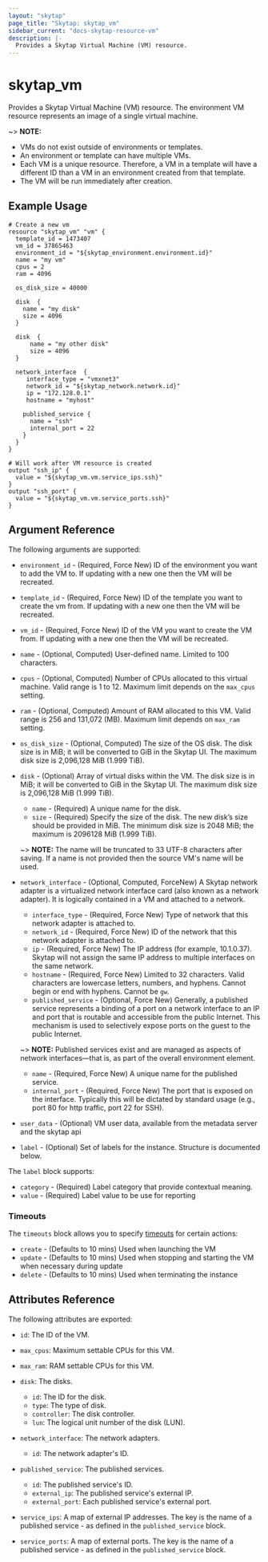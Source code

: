 ```yaml
---
layout: "skytap"
page_title: "Skytap: skytap_vm"
sidebar_current: "docs-skytap-resource-vm"
description: |-
  Provides a Skytap Virtual Machine (VM) resource.
---
```


# skytap\_vm

Provides a Skytap Virtual Machine (VM) resource. The environment VM resource represents an image of a single virtual machine.

~> **NOTE:**
* VMs do not exist outside of environments or templates.
* An environment or template can have multiple VMs.
* Each VM is a unique resource. Therefore, a VM in a template will have a different ID than a VM in an environment created from that template.
* The VM will be run immediately after creation.

## Example Usage


```hcl
# Create a new vm
resource "skytap_vm" "vm" {
  template_id = 1473407
  vm_id = 37865463
  environment_id = "${skytap_environment.environment.id}"
  name = "my vm"
  cpus = 2
  ram = 4096

  os_disk_size = 40000

  disk  {
    name = "my disk"
    size = 4096
  }

  disk  {
      name = "my other disk"
      size = 4096
  }

  network_interface  {
     interface_type = "vmxnet3"
     network_id = "${skytap_network.network.id}"
     ip = "172.128.0.1"
     hostname = "myhost"

    published_service {
      name = "ssh"
      internal_port = 22
    }
  }
}

# Will work after VM resource is created
output "ssh_ip" {
  value = "${skytap_vm.vm.service_ips.ssh}"
}
output "ssh_port" {
  value = "${skytap_vm.vm.service_ports.ssh}"
}
```

## Argument Reference

The following arguments are supported:

* `environment_id` - (Required, Force New) ID of the environment you want to add the VM to. If updating with a new one then the VM will be recreated.
* `template_id` - (Required, Force New) ID of the template you want to create the vm from. If updating with a new one then the VM will be recreated.
* `vm_id` - (Required, Force New) ID of the VM you want to create the VM from. If updating with a new one then the VM will be recreated.
* `name` - (Optional, Computed) User-defined name. Limited to 100 characters. 
* `cpus` - (Optional, Computed) Number of CPUs allocated to this virtual machine. Valid range is 1 to 12. Maximum limit depends on the `max_cpus` setting.
* `ram` - (Optional, Computed) Amount of RAM allocated to this VM. Valid range is 256 and 131,072 (MB). Maximum limit depends on `max_ram` setting.
* `os_disk_size` - (Optional, Computed) The size of the OS disk. The disk size is in MiB; it will be converted to GiB in the Skytap UI. The maximum disk size is 2,096,128 MiB (1.999 TiB).
* `disk` - (Optional) Array of virtual disks within the VM. The disk size is in MiB; it will be converted to GiB in the Skytap UI. The maximum disk size is 2,096,128 MiB (1.999 TiB).

  * `name` - (Required) A unique name for the disk.
  * `size` - (Required) Specify the size of the disk. The new disk’s size should be provided in MiB. The minimum disk size is 2048 MiB; the maximum is 2096128 MiB (1.999 TiB).

  ~> **NOTE:** The name will be truncated to 33 UTF-8 characters after saving. If a name is not provided then the source VM's name will be used.

* `network_interface` - (Optional, Computed, ForceNew) A Skytap network adapter is a virtualized network interface card (also known as a network adapter). It is logically contained in a VM and attached to a network.
  * `interface_type` - (Required, Force New) Type of network that this network adapter is attached to.
  * `network_id` - (Required, Force New) ID of the network that this network adapter is attached to.
  *	`ip` - (Required, Force New) The IP address (for example, 10.1.0.37). Skytap will not assign the same IP address to multiple interfaces on the same network.
  * `hostname` - (Required, Force New) Limited to 32 characters. Valid characters are lowercase letters, numbers, and hyphens. Cannot begin or end with hyphens. Cannot be `gw`.
  * `published_service` - (Optional, Force New) Generally, a published service represents a binding of a port on a network interface to an IP and port that is routable and accessible from the public Internet. This mechanism is used to selectively expose ports on the guest to the public Internet.

  ~> **NOTE:** Published services exist and are managed as aspects of network interfaces—that is, as part of the overall environment element.

    * `name` - (Required, Force New) A unique name for the published service.
    * `internal_port` - (Required, Force New) The port that is exposed on the interface. Typically this will be dictated by standard usage (e.g., port 80 for http traffic, port 22 for SSH).
* `user_data` - (Optional) VM user data, available from the metadata server and the skytap api
* `label` - (Optional) Set of labels for the instance. Structure is documented below.

The `label` block supports:

* `category` - (Required) Label category that  provide contextual meaning.
* `value` - (Required) Label value to be use for reporting

### Timeouts

The `timeouts` block allows you to specify [timeouts](https://www.terraform.io/docs/configuration/resources.html#timeouts) for certain actions:

* `create` - (Defaults to 10 mins) Used when launching the VM
* `update` - (Defaults to 10 mins) Used when stopping and starting the VM when necessary during update
* `delete` - (Defaults to 10 mins) Used when terminating the instance

## Attributes Reference

The following attributes are exported:

* `id`: The ID of the VM.
* `max_cpus`: Maximum settable CPUs for this VM.
* `max_ram`: RAM settable CPUs for this VM.
* `disk`: The disks.
   * `id`: The ID for the disk.
   * `type`: The type of disk.
   * `controller`: The disk controller.
   * `lun`: The logical unit number of the disk (LUN).
* `network_interface`: The network adapters.
  * `id`: The network adapter's ID.
* `published_service`: The published services.
  * `id`: The published service's ID.
  * `external_ip`: The published service's external IP.
  * `external_port`: Each published service's external port.

* `service_ips`: A map of external IP addresses. The key is the name of a published service - as defined in the `published_service` block.
* `service_ports`: A map of external ports. The key is the name of a published service - as defined in the `published_service` block.
